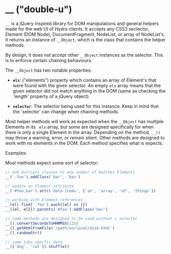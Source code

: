 # __ ("double-u")

`__` is a jQuery inspired library for DOM manipulations and
general helpers made for the web UI of Hydra clients. It accepts any
CSS3 seclector, Element (DOM Node), DocumentFragment, NodeList, or array of
NodeList's. It returns an instance of `__Object`, which is the class that
contains the helper methods.

By design, it does not accept other `__Object` instances as the selector. This
is to enforce certain chaining behaviours.

The `__Object` has two notable properties:

  - **`els`**: ("elements") property which contains an array of Element's that were
    found with the given selector. An empty `els` array means that the given
    selector did not match anything in the DOM (same as checking the `length'
    property of a jQuery object).

  - **`selector`**: The selector being used for this instance. Keep in mind that
    the `selector' can change when chaining methods.

Most helper methods will work as expected when the `__Object` has multiple
Elements in its `.els` array, but some are designed specifically for when there
is only a single Element in the array. Depending on the method, `__()` may throw a
warning, error, or remain silent. Other methods are designed to work with no
elements in the DOM. Each method specifies what is expects.

Examples:

Most methods expect some sort of selector: 
```javascript
// add multiple classes to any number of matches Elements
__('.foo').addClass('bar', 'baz')

// update an Element attribute
__('#foo.bar').attr('data-items', ['an', 'array', 'of', 'things'])

// working with Element references
__(el).find('.foo').each((el) => {})
__([el, el2]).parents('#foo').addClass('bar')

// some methods are designed to be used without a selector
__().convertSecondsToHHMMSS(125)
__().getHtmlFromFile('/path/on/local/disk.html')
__().randomStr()

// some take specfic data
__(['dog', 'cat']).shuffle()
```